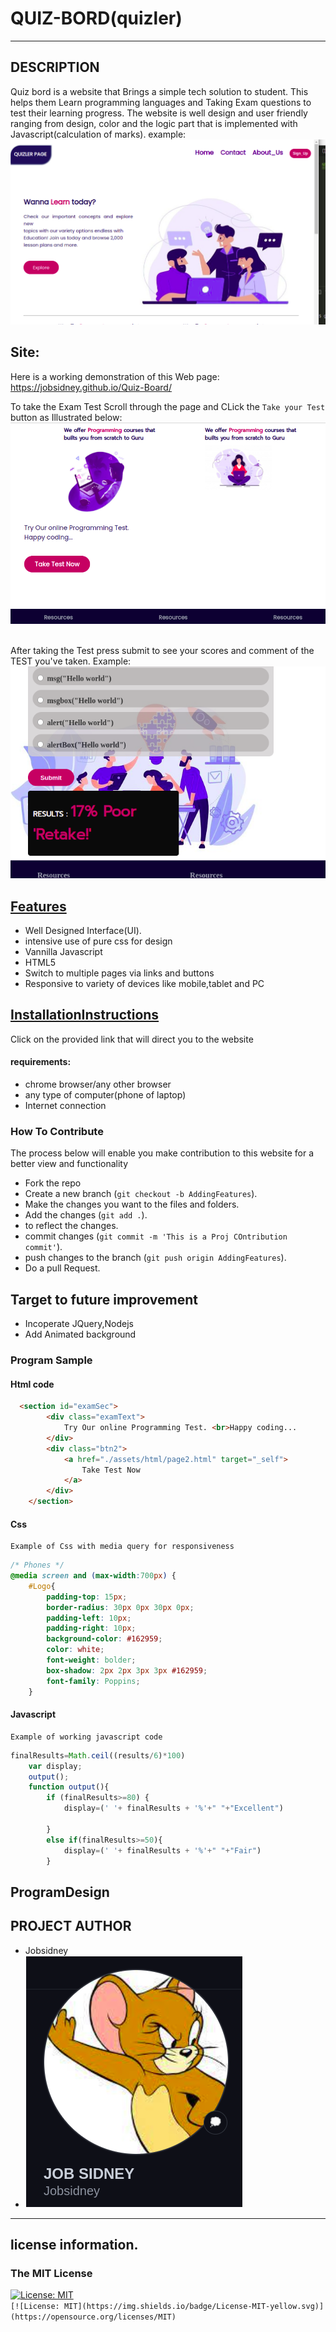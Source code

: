 # QUIZ-BORD(quizler)
***
## DESCRIPTION
Quiz bord  is a website that Brings a simple tech solution to student. This helps them Learn programming languages and Taking Exam questions to test their learning progress. The website is well design and user friendly ranging from design, color and the logic part that is implemented with Javascript(calculation of marks).
 example:
<img src="./assets/images/quiz1.png">
<br  />
## Site:
Here is a working demonstration of this Web page: https://jobsidney.github.io/Quiz-Board/
<br  />

To take the Exam Test Scroll through the page and CLick the `Take your Test` button as Illustrated below:
<img src="./assets/images/takeTest.png">  

<br  />
After taking the Test press submit to see your scores and comment of the TEST you've taken.
Example:
<img src="./assets/images/submit.png">
<br  />

## [Features](https://jobsidney.github.io/Quiz-Board/)

- Well Designed Interface(UI).
- intensive use of pure css for design
- Vannilla Javascript
- HTML5
- Switch to multiple pages via links and buttons
- Responsive to variety of devices like mobile,tablet and PC

## [InstallationInstructions](https://jobsidney.github.io/Quiz-Board/) 
Click on the provided link that will direct you to the website
#### requirements:
- chrome browser/any other browser
- any type of computer(phone of laptop)
- Internet connection

### How To Contribute

The process below will enable you make contribution to this website for a better view and functionality

- Fork the repo
- Create a new branch (`git checkout -b AddingFeatures`).
- Make the changes you want to the files and folders.
- Add the changes (`git add .`).
- to reflect the changes.
- commit changes (`git commit -m 'This is a Proj COntribution commit'`).
- push changes to the branch (`git push origin AddingFeatures`).
- Do a pull Request. 

## Target to future improvement
- Incoperate JQuery,Nodejs
- Add Animated background

### Program Sample
#### Html code
```Html
  <section id="examSec">
        <div class="examText">
            Try Our online Programming Test. <br>Happy coding...
        </div>
        <div class="btn2">
            <a href="./assets/html/page2.html" target="_self">
                Take Test Now
            </a>
        </div>
    </section>
```

#### Css
    Example of Css with media query for responsiveness
```Css
/* Phones */
@media screen and (max-width:700px) {
    #Logo{
        padding-top: 15px;
        border-radius: 30px 0px 30px 0px;
        padding-left: 10px;
        padding-right: 10px;
        background-color: #162959;
        color: white;
        font-weight: bolder;
        box-shadow: 2px 2px 3px 3px #162959;
        font-family: Poppins;
    }
```
#### Javascript
    Example of working javascript code
```Javascript
finalResults=Math.ceil((results/6)*100)
    var display;
    output();
    function output(){
        if (finalResults>=80) {
            display=(' '+ finalResults + '%'+" "+"Excellent")
            
        }
        else if(finalResults>=50){
            display=(' '+ finalResults + '%'+" "+"Fair")
        }
```
## ProgramDesign

## PROJECT AUTHOR
- Jobsidney
- [<img style="border: 1px solid white;" src="./assets/images/job.png">](https://github.com/Jobsidney/)
***

## license information.
### The MIT License
[![License: MIT](https://img.shields.io/badge/License-MIT-yellow.svg)](https://opensource.org/licenses/MIT)  
`[![License: MIT](https://img.shields.io/badge/License-MIT-yellow.svg)](https://opensource.org/licenses/MIT)`




  
